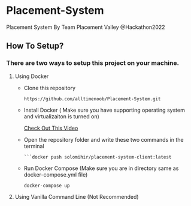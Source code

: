 # Placement-System
Placement System By Team Placement Valley @Hackathon2022


## How To Setup?

### There are two ways to setup this project on your machine.

1. Using Docker

    * Clone this repository



        `https://github.com/alltimenoob/Placement-System.git`


    * Install Docker ( Make sure you have supporting operating system and virtualizaiton is turned on)

        [Check Out This Video](https://www.youtube.com/watch?v=5nX8U8Fz5S0) 

    * Open the repository folder and write these two commands in the terminal



        ```docker push solomihir/placement-system-server:latest
        ```docker push solomihir/placement-system-client:latest

    * Run Docker Compose (Make sure you are in directory same as docker-compose.yml file)



        `docker-compose up`


2. Using Vanilla Command Line (Not Recommended)
